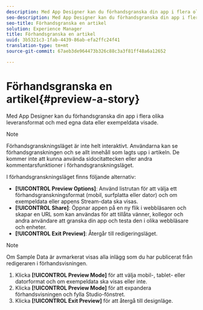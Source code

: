 ```yaml
---
description: Med App Designer kan du förhandsgranska din app i flera olika leveransformat och med egna data eller exempeldata visade.
seo-description: Med App Designer kan du förhandsgranska din app i flera olika leveransformat och med egna data eller exempeldata visade.
seo-title: Förhandsgranska en artikel
solution: Experience Manager
title: Förhandsgranska en artikel
uuid: 3b5321c3-1fab-4439-86ab-efa2ffc24f41
translation-type: tm+mt
source-git-commit: 67aeb3de964473b326c88c3a3f81ff48a6a12652

---
```



# Förhandsgranska en artikel{#preview-a-story}

Med App Designer kan du förhandsgranska din app i flera olika leveransformat och med egna data eller exempeldata visade.

>[!NOTE]
>
>Förhandsgranskningsläget är inte helt interaktivt. Användarna kan se förhandsgranskningen och se allt innehåll som lagts upp i artikeln. De kommer inte att kunna använda sidocitattecken eller andra kommentarsfunktioner i förhandsgranskningsläget.

I förhandsgranskningsläget finns följande alternativ:

* **[!UICONTROL Preview Options]**: Använd listrutan för att välja ett förhandsgranskningsformat (mobil, surfplatta eller dator) och om exempeldata eller appens Stream-data ska visas.
* **[!UICONTROL Share]**: Öppnar appen på en ny flik i webbläsaren och skapar en URL som kan användas för att tillåta vänner, kollegor och andra användare att granska din app och testa den i olika webbläsare och enheter.
* **[!UICONTROL Exit Preview]**: Återgår till redigeringsläget.

>[!NOTE]
>
>Om Sample Data är avmarkerat visas alla inlägg som du har publicerat från redigeraren i förhandsvisningen.

1. Klicka **[!UICONTROL Preview Mode]** för att välja mobil-, tablet- eller datorformat och om exempeldata ska visas eller inte.
1. Klicka **[!UICONTROL Preview Mode]** för att expandera förhandsvisningen och fylla Studio-fönstret.
1. Klicka **[!UICONTROL Exit Preview]** för att återgå till designläge.
